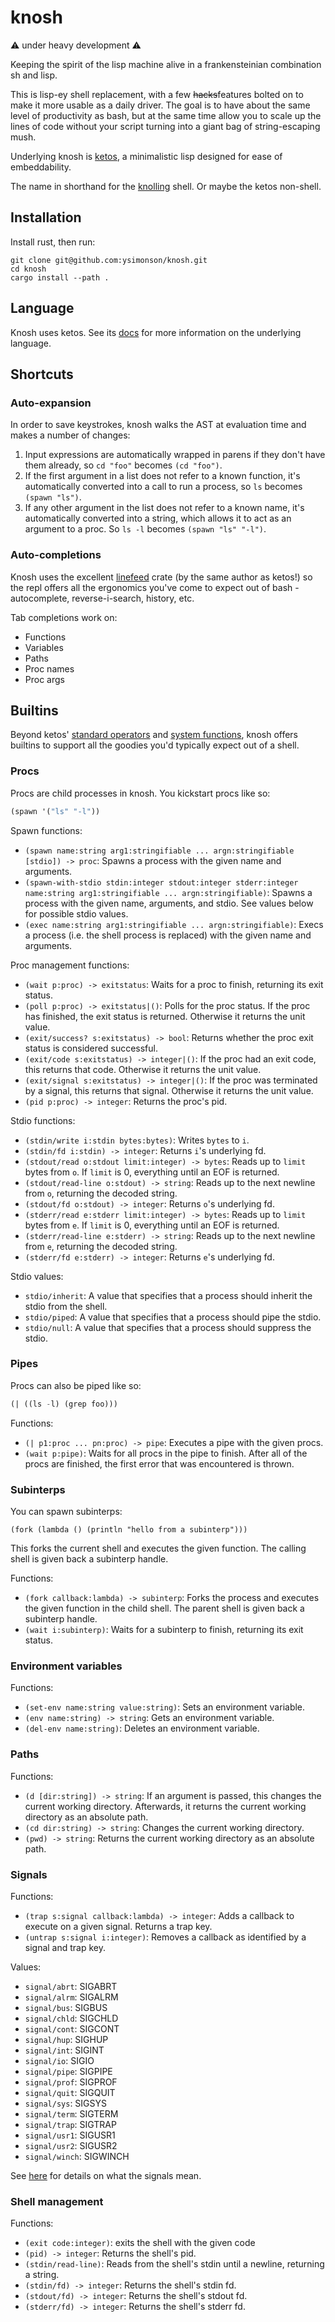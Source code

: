 # knosh

⚠️ under heavy development ⚠️

Keeping the spirit of the lisp machine alive in a frankensteinian combination sh and lisp.

This is lisp-ey shell replacement, with a few ~~hacks~~features bolted on to make it more usable as a daily driver. The goal is to have about the same level of productivity as bash, but at the same time allow you to scale up the lines of code without your script turning into a giant bag of string-escaping mush.

Underlying knosh is [ketos](https://github.com/murarth/ketos), a minimalistic lisp designed for ease of embeddability.

The name in shorthand for the [knolling](https://en.wikipedia.org/wiki/Tom_Sachs_\(artist\)#Knolling) shell. Or maybe the ketos non-shell.

## Installation

Install rust, then run:

```
git clone git@github.com:ysimonson/knosh.git
cd knosh
cargo install --path .
```

## Language

Knosh uses ketos. See its [docs](https://github.com/murarth/ketos/tree/master/docs) for more information on the underlying language.

## Shortcuts

### Auto-expansion

In order to save keystrokes, knosh walks the AST at evaluation time and makes a number of changes:

1) Input expressions are automatically wrapped in parens if they don't have them already, so `cd "foo"` becomes `(cd "foo")`.
2) If the first argument in a list does not refer to a known function, it's automatically converted into a call to run a process, so `ls` becomes `(spawn "ls")`.
3) If any other argument in the list does not refer to a known name, it's automatically converted into a string, which allows it to act as an argument to a proc. So `ls -l` becomes `(spawn "ls" "-l")`.

### Auto-completions

Knosh uses the excellent [linefeed](https://github.com/murarth/linefeed) crate (by the same author as ketos!) so the repl offers all the ergonomics you've come to expect out of bash - autocomplete, reverse-i-search, history, etc.

Tab completions work on:
* Functions
* Variables
* Paths
* Proc names
* Proc args

## Builtins

Beyond ketos' [standard operators](https://github.com/murarth/ketos/blob/master/docs/operators.md) and [system functions](https://github.com/murarth/ketos/blob/master/docs/functions.md), knosh offers builtins to support all the goodies you'd typically expect out of a shell.

### Procs

Procs are child processes in knosh. You kickstart procs like so:

```lisp
(spawn '("ls" "-l"))
```

Spawn functions:
* `(spawn name:string arg1:stringifiable ... argn:stringifiable [stdio]) -> proc`: Spawns a process with the given name and arguments.
* `(spawn-with-stdio stdin:integer stdout:integer stderr:integer name:string arg1:stringifiable ... argn:stringifiable)`: Spawns a process with the given name, arguments, and stdio. See values below for possible stdio values.
* `(exec name:string arg1:stringifiable ... argn:stringifiable)`: Execs a process (i.e. the shell process is replaced) with the given name and arguments.

Proc management functions:
* `(wait p:proc) -> exitstatus`: Waits for a proc to finish, returning its exit status.
* `(poll p:proc) -> exitstatus|()`: Polls for the proc status. If the proc has finished, the exit status is returned. Otherwise it returns the unit value.
* `(exit/success? s:exitstatus) -> bool`: Returns whether the proc exit status is considered successful.
* `(exit/code s:exitstatus) -> integer|()`: If the proc had an exit code, this returns that code. Otherwise it returns the unit value.
* `(exit/signal s:exitstatus) -> integer|()`: If the proc was terminated by a signal, this returns that signal. Otherwise it returns the unit value.
* `(pid p:proc) -> integer`: Returns the proc's pid.

Stdio functions:
* `(stdin/write i:stdin bytes:bytes)`: Writes `bytes` to `i`.
* `(stdin/fd i:stdin) -> integer`: Returns `i`'s underlying fd.
* `(stdout/read o:stdout limit:integer) -> bytes`: Reads up to `limit` bytes from `o`. If `limit` is 0, everything until an EOF is returned.
* `(stdout/read-line o:stdout) -> string`: Reads up to the next newline from `o`, returning the decoded string.
* `(stdout/fd o:stdout) -> integer`: Returns `o`'s underlying fd.
* `(stderr/read e:stderr limit:integer) -> bytes`: Reads up to `limit` bytes from `e`. If `limit` is 0, everything until an EOF is returned.
* `(stderr/read-line e:stderr) -> string`: Reads up to the next newline from `e`, returning the decoded string.
* `(stderr/fd e:stderr) -> integer`: Returns `e`'s underlying fd.

Stdio values:
* `stdio/inherit`: A value that specifies that a process should inherit the stdio from the shell.
* `stdio/piped`: A value that specifies that a process should pipe the stdio.
* `stdio/null`: A value that specifies that a process should suppress the stdio.

### Pipes

Procs can also be piped like so:

```lisp
(| ((ls -l) (grep foo)))
```

Functions:
* `(| p1:proc ... pn:proc) -> pipe`: Executes a pipe with the given procs.
* `(wait p:pipe)`: Waits for all procs in the pipe to finish. After all of the procs are finished, the first error that was encountered is thrown.

### Subinterps

You can spawn subinterps:

```
(fork (lambda () (println "hello from a subinterp")))
```

This forks the current shell and executes the given function. The calling shell is given back a subinterp handle.

Functions:
* `(fork callback:lambda) -> subinterp`: Forks the process and executes the given function in the child shell. The parent shell is given back a subinterp handle.
* `(wait i:subinterp)`: Waits for a subinterp to finish, returning its exit status.

### Environment variables

Functions:
* `(set-env name:string value:string)`: Sets an environment variable.
* `(env name:string) -> string`: Gets an environment variable.
* `(del-env name:string)`: Deletes an environment variable.

### Paths

Functions:
* `(d [dir:string]) -> string`: If an argument is passed, this changes the current working directory. Afterwards, it returns the current working directory as an absolute path.
* `(cd dir:string) -> string`: Changes the current working directory.
* `(pwd) -> string`: Returns the current working directory as an absolute path.

### Signals

Functions:
* `(trap s:signal callback:lambda) -> integer`: Adds a callback to execute on a given signal. Returns a trap key.
* `(untrap s:signal i:integer)`: Removes a callback as identified by a signal and trap key.

Values:
* `signal/abrt`: SIGABRT
* `signal/alrm`: SIGALRM
* `signal/bus`: SIGBUS
* `signal/chld`: SIGCHLD
* `signal/cont`: SIGCONT
* `signal/hup`: SIGHUP
* `signal/int`: SIGINT
* `signal/io`: SIGIO
* `signal/pipe`: SIGPIPE
* `signal/prof`: SIGPROF
* `signal/quit`: SIGQUIT
* `signal/sys`: SIGSYS
* `signal/term`: SIGTERM
* `signal/trap`: SIGTRAP
* `signal/usr1`: SIGUSR1
* `signal/usr2`: SIGUSR2
* `signal/winch`: SIGWINCH

See [here](http://man7.org/linux/man-pages/man7/signal.7.html) for details on what the signals mean.

### Shell management

Functions:
* `(exit code:integer)`: exits the shell with the given code
* `(pid) -> integer`: Returns the shell's pid.
* `(stdin/read-line)`: Reads from the shell's stdin until a newline, returning a string.
* `(stdin/fd) -> integer`: Returns the shell's stdin fd.
* `(stdout/fd) -> integer`: Returns the shell's stdout fd.
* `(stderr/fd) -> integer`: Returns the shell's stderr fd.
